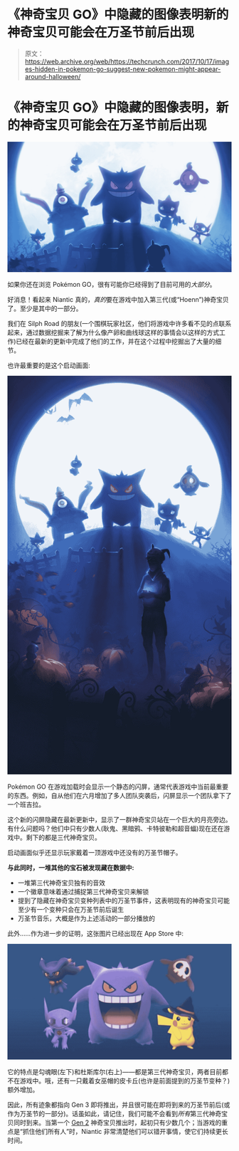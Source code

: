 # 《神奇宝贝 GO》中隐藏的图像表明新的神奇宝贝可能会在万圣节前后出现

> 原文：<https://web.archive.org/web/https://techcrunch.com/2017/10/17/images-hidden-in-pokemon-go-suggest-new-pokemon-might-appear-around-halloween/>

# 《神奇宝贝 GO》中隐藏的图像表明，新的神奇宝贝可能会在万圣节前后出现

![](img/ca4fd85bcbb25b4f79a7c6fcac8679c1.png)

如果你还在浏览 Pokémon GO，很有可能你已经得到了目前可用的*大部分*。

好消息！看起来 Niantic 真的，*真的*要在游戏中加入第三代(或“Hoenn”)神奇宝贝了。至少是其中的一部分。

我们在 Silph Road 的朋友(一个围棋玩家社区，他们将游戏中许多看不见的点联系起来，通过数据挖掘来了解为什么像产卵和曲线球这样的事情会以这样的方式工作)已经在最新的更新中完成了他们的工作，并在这个过程中挖掘出了大量的细节。

也许最重要的是这个启动画面:

![](img/94286f84b142f74aef569e606991d399.png)

Pokémon GO 在游戏加载时会显示一个静态的闪屏，通常代表游戏中当前最重要的东西。例如，自从他们在六月增加了多人团队突袭后，闪屏显示一个团队拿下了一个班吉拉。

这个新的闪屏隐藏在最新更新中，显示了一群神奇宝贝站在一个巨大的月亮旁边。有什么问题吗？他们中只有少数人(耿鬼、黑暗鸦、卡特彼勒和超音蝠)现在还在游戏中。剩下的都是三代神奇宝贝。

启动画面似乎还显示玩家戴着一顶游戏中还没有的万圣节帽子。

**与此同时，一堆其他的宝石被发现藏在数据中:**

*   一堆第三代神奇宝贝独有的音效
*   一个徽章意味着通过捕捉第三代神奇宝贝来解锁
*   提到了隐藏在神奇宝贝变种列表中的万圣节事件，这表明现有的神奇宝贝可能至少有一个变种只会在万圣节前后诞生
*   万圣节音乐，大概是作为上述活动的一部分播放的

此外……作为进一步的证明，这张图片已经出现在 App Store 中:

![](img/ec4a045b4e0afa57548f2486b53e352d.png)

它的特点是勾魂眼(左下)和杜斯库尔(右上)——都是第三代神奇宝贝，两者目前都不在游戏中。哦，还有一只戴着女巫帽的皮卡丘(也许是前面提到的万圣节变种？)额外增加。

因此，所有迹象都指向 Gen 3 即将推出，并且很可能在即将到来的万圣节前后(或作为万圣节的一部分)。话虽如此，请记住，我们可能不会看到*所有*第三代神奇宝贝同时到来。当第一个 [Gen 2](https://web.archive.org/web/20230320013506/https://techcrunch.com/2016/12/12/pokemon-go-gets-its-first-generation-ii-pokemon-and-a-special-limited-edition-pikachu/) 神奇宝贝推出时，起初只有少数几个；当游戏的重点是“抓住他们所有人”时，Niantic 非常清楚他们可以错开事情，使它们持续更长时间。